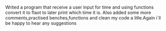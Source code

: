 Writed a program that receive a user input for time and using  functions convert it to flaot to  later print which time it is.
Also added some more comments,practised benches,functions and clean my code a litle.Again i`ll be happy to hear any suggestions
